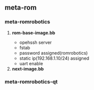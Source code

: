 <h2> meta-rom </h2>   
        <h3>meta-romrobotics</h3>
	    <ol>
		 <li><b>rom-base-image.bb</b></li>
		    <ul>
		        <li>opehssh server </li>
			<li>fstab</li>
			<li>password assigned(romrobotics) </li>
			<li>static ip(192.168.1.10/24) assigned</li>
			<li>uart enable</li>
		    </ul>
	        <li><b> next-image.bb<b></li>
	    </ol>
	<h3> meta-romrobotics-qt</b> </h3>
   
